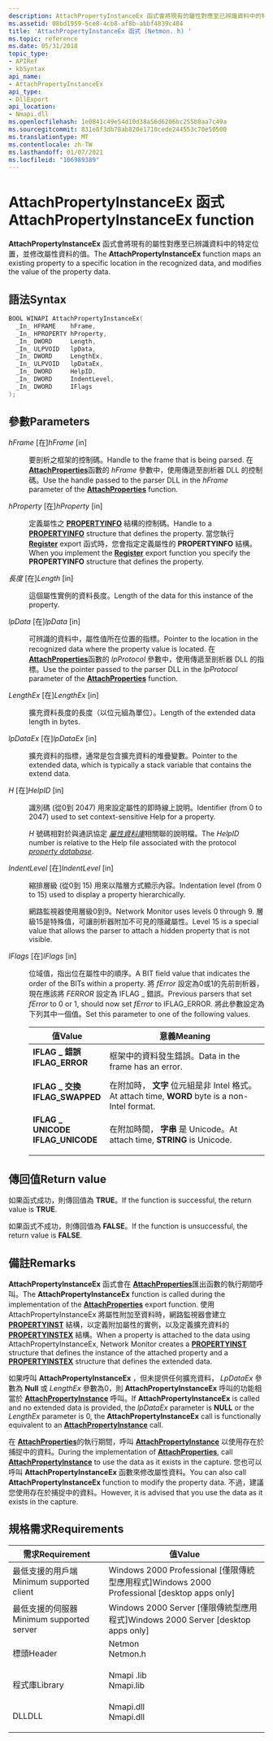 ```yaml
---
description: AttachPropertyInstanceEx 函式會將現有的屬性對應至已辨識資料中的特定位置，並修改屬性資料的值。
ms.assetid: 08bd1959-5ce8-4cb8-af8b-abbf4839c484
title: 'AttachPropertyInstanceEx 函式 (Netmon. h) '
ms.topic: reference
ms.date: 05/31/2018
topic_type:
- APIRef
- kbSyntax
api_name:
- AttachPropertyInstanceEx
api_type:
- DllExport
api_location:
- Nmapi.dll
ms.openlocfilehash: 1e0841c49e54d10d38a56d6206bc255b0aa7c49a
ms.sourcegitcommit: 831e8f3db78ab820e1710cede244553c70e50500
ms.translationtype: MT
ms.contentlocale: zh-TW
ms.lasthandoff: 01/07/2021
ms.locfileid: "106989389"
---
```

# <a name="attachpropertyinstanceex-function"></a><span data-ttu-id="41638-103">AttachPropertyInstanceEx 函式</span><span class="sxs-lookup"><span data-stu-id="41638-103">AttachPropertyInstanceEx function</span></span>

<span data-ttu-id="41638-104">**AttachPropertyInstanceEx** 函式會將現有的屬性對應至已辨識資料中的特定位置，並修改屬性資料的值。</span><span class="sxs-lookup"><span data-stu-id="41638-104">The **AttachPropertyInstanceEx** function maps an existing property to a specific location in the recognized data, and modifies the value of the property data.</span></span>

## <a name="syntax"></a><span data-ttu-id="41638-105">語法</span><span class="sxs-lookup"><span data-stu-id="41638-105">Syntax</span></span>


```C++
BOOL WINAPI AttachPropertyInstanceEx(
  _In_ HFRAME    hFrame,
  _In_ HPROPERTY hProperty,
  _In_ DWORD     Length,
  _In_ ULPVOID   lpData,
  _In_ DWORD     LengthEx,
  _In_ ULPVOID   lpDataEx,
  _In_ DWORD     HelpID,
  _In_ DWORD     IndentLevel,
  _In_ DWORD     IFlags
);
```



## <a name="parameters"></a><span data-ttu-id="41638-106">參數</span><span class="sxs-lookup"><span data-stu-id="41638-106">Parameters</span></span>

<dl> <dt>

<span data-ttu-id="41638-107">*hFrame* \[在\]</span><span class="sxs-lookup"><span data-stu-id="41638-107">*hFrame* \[in\]</span></span>
</dt> <dd>

<span data-ttu-id="41638-108">要剖析之框架的控制碼。</span><span class="sxs-lookup"><span data-stu-id="41638-108">Handle to the frame that is being parsed.</span></span> <span data-ttu-id="41638-109">在 [**AttachProperties**](attachproperties.md)函數的 *hFrame* 參數中，使用傳遞至剖析器 DLL 的控制碼。</span><span class="sxs-lookup"><span data-stu-id="41638-109">Use the handle passed to the parser DLL in the *hFrame* parameter of the [**AttachProperties**](attachproperties.md) function.</span></span>

</dd> <dt>

<span data-ttu-id="41638-110">*hProperty* \[在\]</span><span class="sxs-lookup"><span data-stu-id="41638-110">*hProperty* \[in\]</span></span>
</dt> <dd>

<span data-ttu-id="41638-111">定義屬性之 [**PROPERTYINFO**](propertyinfo.md) 結構的控制碼。</span><span class="sxs-lookup"><span data-stu-id="41638-111">Handle to a [**PROPERTYINFO**](propertyinfo.md) structure that defines the property.</span></span> <span data-ttu-id="41638-112">當您執行 [**Register**](register-parser.md) export 函式時，您會指定定義屬性的 **PROPERTYINFO** 結構。</span><span class="sxs-lookup"><span data-stu-id="41638-112">When you implement the [**Register**](register-parser.md) export function you specify the **PROPERTYINFO** structure that defines the property.</span></span>

</dd> <dt>

<span data-ttu-id="41638-113">*長度* \[在\]</span><span class="sxs-lookup"><span data-stu-id="41638-113">*Length* \[in\]</span></span>
</dt> <dd>

<span data-ttu-id="41638-114">這個屬性實例的資料長度。</span><span class="sxs-lookup"><span data-stu-id="41638-114">Length of the data for this instance of the property.</span></span>

</dd> <dt>

<span data-ttu-id="41638-115">*lpData* \[在\]</span><span class="sxs-lookup"><span data-stu-id="41638-115">*lpData* \[in\]</span></span>
</dt> <dd>

<span data-ttu-id="41638-116">可辨識的資料中，屬性值所在位置的指標。</span><span class="sxs-lookup"><span data-stu-id="41638-116">Pointer to the location in the recognized data where the property value is located.</span></span> <span data-ttu-id="41638-117">在 [**AttachProperties**](attachproperties.md)函數的 *lpProtocol* 參數中，使用傳遞至剖析器 DLL 的指標。</span><span class="sxs-lookup"><span data-stu-id="41638-117">Use the pointer passed to the parser DLL in the *lpProtocol* parameter of the [**AttachProperties**](attachproperties.md) function.</span></span>

</dd> <dt>

<span data-ttu-id="41638-118">*LengthEx* \[在\]</span><span class="sxs-lookup"><span data-stu-id="41638-118">*LengthEx* \[in\]</span></span>
</dt> <dd>

<span data-ttu-id="41638-119">擴充資料長度的長度（以位元組為單位）。</span><span class="sxs-lookup"><span data-stu-id="41638-119">Length of the extended data   length in bytes.</span></span>

</dd> <dt>

<span data-ttu-id="41638-120">*lpDataEx* \[在\]</span><span class="sxs-lookup"><span data-stu-id="41638-120">*lpDataEx* \[in\]</span></span>
</dt> <dd>

<span data-ttu-id="41638-121">擴充資料的指標，通常是包含擴充資料的堆疊變數。</span><span class="sxs-lookup"><span data-stu-id="41638-121">Pointer to the extended data, which is typically a stack variable that contains the extend data.</span></span>

</dd> <dt>

<span data-ttu-id="41638-122">*H* \[在\]</span><span class="sxs-lookup"><span data-stu-id="41638-122">*HelpID* \[in\]</span></span>
</dt> <dd>

<span data-ttu-id="41638-123">識別碼 (從0到 2047) 用來設定屬性的即時線上說明。</span><span class="sxs-lookup"><span data-stu-id="41638-123">Identifier (from 0 to 2047) used to set context-sensitive Help for a property.</span></span>

<span data-ttu-id="41638-124">*H* 號碼相對於與通訊協定 [*屬性資料庫*](p.md)相關聯的說明檔。</span><span class="sxs-lookup"><span data-stu-id="41638-124">The *HelpID* number is relative to the Help file associated with the protocol [*property database*](p.md).</span></span>

</dd> <dt>

<span data-ttu-id="41638-125">*IndentLevel* \[在\]</span><span class="sxs-lookup"><span data-stu-id="41638-125">*IndentLevel* \[in\]</span></span>
</dt> <dd>

<span data-ttu-id="41638-126">縮排層級 (從0到 15) 用來以階層方式顯示內容。</span><span class="sxs-lookup"><span data-stu-id="41638-126">Indentation level (from 0 to 15) used to display a property hierarchically.</span></span>

<span data-ttu-id="41638-127">網路監視器使用層級0到9。</span><span class="sxs-lookup"><span data-stu-id="41638-127">Network Monitor uses levels 0 through 9.</span></span> <span data-ttu-id="41638-128">層級15是特殊值，可讓剖析器附加不可見的隱藏屬性。</span><span class="sxs-lookup"><span data-stu-id="41638-128">Level 15 is a special value that allows the parser to attach a hidden property that is not visible.</span></span>

</dd> <dt>

<span data-ttu-id="41638-129">*IFlags* \[在\]</span><span class="sxs-lookup"><span data-stu-id="41638-129">*IFlags* \[in\]</span></span>
</dt> <dd>

<span data-ttu-id="41638-130">位域值，指出位在屬性中的順序。</span><span class="sxs-lookup"><span data-stu-id="41638-130">A BIT field value that indicates the order of the BITs within a property.</span></span> <span data-ttu-id="41638-131">將 *fError* 設定為0或1的先前剖析器，現在應該將 *FERROR* 設定為 IFLAG \_ 錯誤。</span><span class="sxs-lookup"><span data-stu-id="41638-131">Previous parsers that set *fError* to 0 or 1, should now set *fError* to IFLAG\_ERROR.</span></span> <span data-ttu-id="41638-132">將此參數設定為下列其中一個值。</span><span class="sxs-lookup"><span data-stu-id="41638-132">Set this parameter to one of the following values.</span></span>



| <span data-ttu-id="41638-133">值</span><span class="sxs-lookup"><span data-stu-id="41638-133">Value</span></span>                                                                                                                                                         | <span data-ttu-id="41638-134">意義</span><span class="sxs-lookup"><span data-stu-id="41638-134">Meaning</span></span>                                                         |
|---------------------------------------------------------------------------------------------------------------------------------------------------------------|-----------------------------------------------------------------|
| <span id="IFLAG_ERROR"></span><span id="iflag_error"></span><dl> <span data-ttu-id="41638-135"><dt>**IFLAG \_ 錯誤**</dt></span><span class="sxs-lookup"><span data-stu-id="41638-135"><dt>**IFLAG\_ERROR**</dt></span></span> </dl>       | <span data-ttu-id="41638-136">框架中的資料發生錯誤。</span><span class="sxs-lookup"><span data-stu-id="41638-136">Data in the frame has an error.</span></span><br/>                      |
| <span id="IFLAG_SWAPPED"></span><span id="iflag_swapped"></span><dl> <span data-ttu-id="41638-137"><dt>**IFLAG \_ 交換**</dt></span><span class="sxs-lookup"><span data-stu-id="41638-137"><dt>**IFLAG\_SWAPPED**</dt></span></span> </dl> | <span data-ttu-id="41638-138">在附加時， **文字** 位元組是非 Intel 格式。</span><span class="sxs-lookup"><span data-stu-id="41638-138">At attach time, **WORD** byte is a non-Intel format.</span></span><br/> |
| <span id="IFLAG_UNICODE"></span><span id="iflag_unicode"></span><dl> <span data-ttu-id="41638-139"><dt>**IFLAG \_ UNICODE**</dt></span><span class="sxs-lookup"><span data-stu-id="41638-139"><dt>**IFLAG\_UNICODE**</dt></span></span> </dl> | <span data-ttu-id="41638-140">在附加時間， **字串** 是 Unicode。</span><span class="sxs-lookup"><span data-stu-id="41638-140">At attach time, **STRING** is Unicode.</span></span><br/>               |



 

</dd> </dl>

## <a name="return-value"></a><span data-ttu-id="41638-141">傳回值</span><span class="sxs-lookup"><span data-stu-id="41638-141">Return value</span></span>

<span data-ttu-id="41638-142">如果函式成功，則傳回值為 **TRUE**。</span><span class="sxs-lookup"><span data-stu-id="41638-142">If the function is successful, the return value is **TRUE**.</span></span>

<span data-ttu-id="41638-143">如果函式不成功，則傳回值為 **FALSE**。</span><span class="sxs-lookup"><span data-stu-id="41638-143">If the function is unsuccessful, the return value is **FALSE**.</span></span>

## <a name="remarks"></a><span data-ttu-id="41638-144">備註</span><span class="sxs-lookup"><span data-stu-id="41638-144">Remarks</span></span>

<span data-ttu-id="41638-145">**AttachPropertyInstanceEx** 函式會在 [**AttachProperties**](attachproperties.md)匯出函數的執行期間呼叫。</span><span class="sxs-lookup"><span data-stu-id="41638-145">The **AttachPropertyInstanceEx** function is called during the implementation of the [**AttachProperties**](attachproperties.md) export function.</span></span> <span data-ttu-id="41638-146">使用 AttachPropertyInstanceEx 將屬性附加至資料時，網路監視器會建立 [**PROPERTYINST**](propertyinst.md) 結構，以定義附加屬性的實例，以及定義擴充資料的 [**PROPERTYINSTEX**](propertyinstex.md) 結構。</span><span class="sxs-lookup"><span data-stu-id="41638-146">When a property is attached to the data using AttachPropertyInstanceEx, Network Monitor creates a [**PROPERTYINST**](propertyinst.md) structure that defines the instance of the attached property and a [**PROPERTYINSTEX**](propertyinstex.md) structure that defines the extended data.</span></span>

<span data-ttu-id="41638-147">如果呼叫 **AttachPropertyInstanceEx** ，但未提供任何擴充資料， *LpDataEx* 參數為 **Null** 或 *LengthEx* 參數為0，則 **AttachPropertyInstanceEx** 呼叫的功能相當於 [**AttachPropertyInstance**](attachpropertyinstance.md) 呼叫。</span><span class="sxs-lookup"><span data-stu-id="41638-147">If **AttachPropertyInstanceEx** is called and no extended data is provided, the *lpDataEx* parameter is **NULL** or the *LengthEx* parameter is 0, the **AttachPropertyInstanceEx** call is functionally equivalent to an [**AttachPropertyInstance**](attachpropertyinstance.md) call.</span></span>

<span data-ttu-id="41638-148">在 [**AttachProperties**](attachproperties.md)的執行期間，呼叫 [**AttachPropertyInstance**](attachpropertyinstance.md) 以使用存在於捕捉中的資料。</span><span class="sxs-lookup"><span data-stu-id="41638-148">During the implementation of [**AttachProperties**](attachproperties.md), call [**AttachPropertyInstance**](attachpropertyinstance.md) to use the data as it exists in the capture.</span></span> <span data-ttu-id="41638-149">您也可以呼叫 **AttachPropertyInstanceEx** 函數來修改屬性資料。</span><span class="sxs-lookup"><span data-stu-id="41638-149">You can also call **AttachPropertyInstanceEx** function to modify the property data.</span></span> <span data-ttu-id="41638-150">不過，建議您使用存在於捕捉中的資料。</span><span class="sxs-lookup"><span data-stu-id="41638-150">However, it is advised that you use the data as it exists in the capture.</span></span>

## <a name="requirements"></a><span data-ttu-id="41638-151">規格需求</span><span class="sxs-lookup"><span data-stu-id="41638-151">Requirements</span></span>



| <span data-ttu-id="41638-152">需求</span><span class="sxs-lookup"><span data-stu-id="41638-152">Requirement</span></span> | <span data-ttu-id="41638-153">值</span><span class="sxs-lookup"><span data-stu-id="41638-153">Value</span></span> |
|-------------------------------------|--------------------------------------------------------------------------------------|
| <span data-ttu-id="41638-154">最低支援的用戶端</span><span class="sxs-lookup"><span data-stu-id="41638-154">Minimum supported client</span></span><br/> | <span data-ttu-id="41638-155">Windows 2000 Professional \[僅限傳統型應用程式\]</span><span class="sxs-lookup"><span data-stu-id="41638-155">Windows 2000 Professional \[desktop apps only\]</span></span><br/>                           |
| <span data-ttu-id="41638-156">最低支援的伺服器</span><span class="sxs-lookup"><span data-stu-id="41638-156">Minimum supported server</span></span><br/> | <span data-ttu-id="41638-157">Windows 2000 Server \[僅限傳統型應用程式\]</span><span class="sxs-lookup"><span data-stu-id="41638-157">Windows 2000 Server \[desktop apps only\]</span></span><br/>                                 |
| <span data-ttu-id="41638-158">標頭</span><span class="sxs-lookup"><span data-stu-id="41638-158">Header</span></span><br/>                   | <dl> <span data-ttu-id="41638-159"><dt>Netmon</dt></span><span class="sxs-lookup"><span data-stu-id="41638-159"><dt>Netmon.h</dt></span></span> </dl>  |
| <span data-ttu-id="41638-160">程式庫</span><span class="sxs-lookup"><span data-stu-id="41638-160">Library</span></span><br/>                  | <dl> <span data-ttu-id="41638-161"><dt>Nmapi .lib</dt></span><span class="sxs-lookup"><span data-stu-id="41638-161"><dt>Nmapi.lib</dt></span></span> </dl> |
| <span data-ttu-id="41638-162">DLL</span><span class="sxs-lookup"><span data-stu-id="41638-162">DLL</span></span><br/>                      | <dl> <span data-ttu-id="41638-163"><dt>Nmapi.dll</dt></span><span class="sxs-lookup"><span data-stu-id="41638-163"><dt>Nmapi.dll</dt></span></span> </dl> |



 

 




